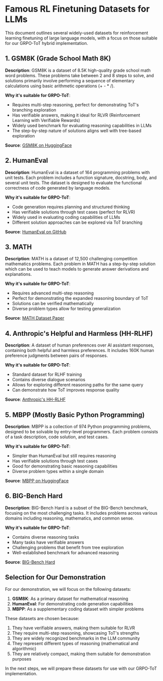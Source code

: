 # Famous RL Finetuning Datasets for LLMs

This document outlines several widely-used datasets for reinforcement learning finetuning of large language models, with a focus on those suitable for our GRPO-ToT hybrid implementation.

## 1. GSM8K (Grade School Math 8K)

**Description**: GSM8K is a dataset of 8.5K high-quality grade school math word problems. These problems take between 2 and 8 steps to solve, and solutions primarily involve performing a sequence of elementary calculations using basic arithmetic operations (+ - * /).

**Why it's suitable for GRPO-ToT**:
- Requires multi-step reasoning, perfect for demonstrating ToT's branching exploration
- Has verifiable answers, making it ideal for RLVR (Reinforcement Learning with Verifiable Rewards)
- Widely used benchmark for evaluating reasoning capabilities in LLMs
- The step-by-step nature of solutions aligns well with tree-based exploration

**Source**: [GSM8K on HuggingFace](https://huggingface.co/datasets/gsm8k)

## 2. HumanEval

**Description**: HumanEval is a dataset of 164 programming problems with unit tests. Each problem includes a function signature, docstring, body, and several unit tests. The dataset is designed to evaluate the functional correctness of code generated by language models.

**Why it's suitable for GRPO-ToT**:
- Code generation requires planning and structured thinking
- Has verifiable solutions through test cases (perfect for RLVR)
- Widely used in evaluating coding capabilities of LLMs
- Different solution approaches can be explored via ToT branching

**Source**: [HumanEval on GitHub](https://github.com/openai/human-eval)

## 3. MATH

**Description**: MATH is a dataset of 12,500 challenging competition mathematics problems. Each problem in MATH has a step-by-step solution which can be used to teach models to generate answer derivations and explanations.

**Why it's suitable for GRPO-ToT**:
- Requires advanced multi-step reasoning
- Perfect for demonstrating the expanded reasoning boundary of ToT
- Solutions can be verified mathematically
- Diverse problem types allow for testing generalization

**Source**: [MATH Dataset Paper](https://arxiv.org/abs/2103.03874)

## 4. Anthropic's Helpful and Harmless (HH-RLHF)

**Description**: A dataset of human preferences over AI assistant responses, containing both helpful and harmless preferences. It includes 160K human preference judgments between pairs of responses.

**Why it's suitable for GRPO-ToT**:
- Standard dataset for RLHF training
- Contains diverse dialogue scenarios
- Allows for exploring different reasoning paths for the same query
- Can demonstrate how ToT improves response quality

**Source**: [Anthropic's HH-RLHF](https://huggingface.co/datasets/Anthropic/hh-rlhf)

## 5. MBPP (Mostly Basic Python Programming)

**Description**: MBPP is a collection of 974 Python programming problems, designed to be solvable by entry-level programmers. Each problem consists of a task description, code solution, and test cases.

**Why it's suitable for GRPO-ToT**:
- Simpler than HumanEval but still requires reasoning
- Has verifiable solutions through test cases
- Good for demonstrating basic reasoning capabilities
- Diverse problem types within a single domain

**Source**: [MBPP on HuggingFace](https://huggingface.co/datasets/mbpp)

## 6. BIG-Bench Hard

**Description**: BIG-Bench Hard is a subset of the BIG-Bench benchmark, focusing on the most challenging tasks. It includes problems across various domains including reasoning, mathematics, and common sense.

**Why it's suitable for GRPO-ToT**:
- Contains diverse reasoning tasks
- Many tasks have verifiable answers
- Challenging problems that benefit from tree exploration
- Well-established benchmark for advanced reasoning

**Source**: [BIG-Bench Hard](https://github.com/google/BIG-bench/tree/main/bigbench/benchmark_tasks)

## Selection for Our Demonstration

For our demonstration, we will focus on the following datasets:

1. **GSM8K**: As a primary dataset for mathematical reasoning
2. **HumanEval**: For demonstrating code generation capabilities
3. **MBPP**: As a supplementary coding dataset with simpler problems

These datasets are chosen because:
1. They have verifiable answers, making them suitable for RLVR
2. They require multi-step reasoning, showcasing ToT's strengths
3. They are widely recognized benchmarks in the LLM community
4. They represent different types of reasoning (mathematical and algorithmic)
5. They are relatively compact, making them suitable for demonstration purposes

In the next steps, we will prepare these datasets for use with our GRPO-ToT implementation.
